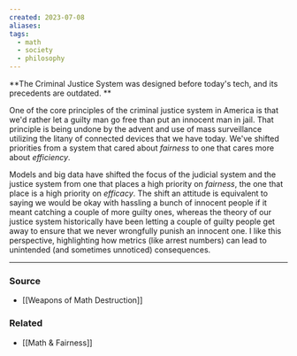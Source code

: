 ```yaml
---
created: 2023-07-08
aliases: 
tags:
  - math
  - society
  - philosophy
---
```

**The Criminal Justice System was designed before today's tech, and its precedents are outdated. **

One of the core principles of the criminal justice system in America is that we'd rather let a guilty man go free than put an innocent man in jail. That principle is being undone by the advent and use of mass surveillance utilizing the litany of connected devices that we have today. We've shifted priorities from a system that cared about *fairness* to one that cares more about *efficiency*.

Models and big data have shifted the focus of the judicial system and the justice system from one that places a high priority on *fairness*, the one that place is a high priority on *efficacy*. The shift an attitude is equivalent to saying we would be okay with hassling a bunch of innocent people if it meant catching a couple of more guilty ones, whereas the theory of our justice system historically have been letting a couple of guilty people get away to ensure that we never wrongfully punish an innocent one. I like this perspective, highlighting how metrics (like arrest numbers) can lead to unintended (and sometimes unnoticed) consequences.

****
### Source
- [[Weapons of Math Destruction]]

### Related
- [[Math & Fairness]]